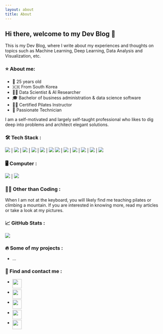 ```yaml
---
layout: about
title: About
---
```


## Hi there, welcome to my Dev Blog 👋

This is my Dev Blog, where I write about my experiences and thoughts
on topics such as Machine Learning, Deep Learning, Data Analysis and Visualization, etc.

### ⭐️ About me:

- 🧑 25 years old
- 🇰🇷 From South Korea
- 👨‍💻 Data Scientist & AI Researcher
- 🎓 Bachelor of business administration & data science software
- 🧘‍♂️ Certified Pilates Instructor
- 🔨 Passionate Technician

I am a self-motivated and largely self-taught professional who likes to
dig deep into problems and architect elegant solutions.

### 🛠 Tech Stack :

<img src="https://img.shields.io/badge/Python-3766AB?style=flat-square&logo=Python&logoColor=white"/> | <img src="https://img.shields.io/badge/Pandas-150458?style=flat-square&logo=Pandas&logoColor=white"/> | <img src="https://img.shields.io/badge/Numpy-013243?style=flat-square&logo=Numpy&logoColor=white"/> | <img src="https://img.shields.io/badge/R-276DC3?style=flat-square&logo=R&logoColor=white"/> | <img src="https://img.shields.io/badge/MySQL-4479A1?style=flat-square&logo=MySQL&logoColor=white"/> | <img src="https://img.shields.io/badge/Tableau-E97627?style=flat-square&logo=Tableau&logoColor=white"/>
<img src="https://img.shields.io/badge/TensorFlow-FF6F00?style=flat-square&logo=TensorFlow&logoColor=white"/> | <img src="https://img.shields.io/badge/PyTorch-EE4C2C?style=flat-square&logo=PyTorch&logoColor=white"/> | <img src="https://img.shields.io/badge/Docker-2496ED?style=flat-square&logo=Docker&logoColor=white"/> | <img src="https://img.shields.io/badge/Kubernetes-326CE5?style=flat-square&logo=Kubernetes&logoColor=white"/> | <img src="https://img.shields.io/badge/Javascript-ffb13b?style=flat-square&logo=javascript&logoColor=white"/> | <img src="https://img.shields.io/badge/HTML5-E34F26?style=flat-square&logo=HTML5&logoColor=white"/>

### 🖥 Computer :

<img src="https://img.shields.io/badge/Apple-000000?style=flat-square&logo=Apple&logoColor=white"/> | <img src="https://img.shields.io/badge/Alienware-541BAE?style=flat-square&logo=Alienware&logoColor=white"/>

### 🏃‍♂️ Other than Coding :
When I am not at the keyboard, you will likely find me teaching pilates or climbing a mountain.
If you are interested in knowing more, read my articles or take a look at my pictures.

### 📈 GitHub Stats :
![](https://ghchart.rshah.org/astonkim)

### 🔥 Some of my projects :

<!-- - [jekyll-spaceship](https://github.com/jeffreytse/jekyll-spaceship): 🚀 A Jekyll plugin to provide powerful supports for table, mathjax, plantuml, mermaid, emoji, video, audio, youtube, vimeo, dailymotion, soundcloud, spotify, etc. -->
<!-- - [jekyll-theme-yat](https://github.com/jeffreytse/jekyll-theme-yat): 🎨 Yet another theme for elegant writers with modern flat style and beautiful night/dark mode. -->
<!-- - [jekyll-deploy-action](https://github.com/jeffreytse/jekyll-deploy-action): 🪂 A Github Action to deploy the Jekyll site conveniently for GitHub Pages. -->
<!-- - [zsh-vi-mode](https://github.com/jeffreytse/zsh-vi-mode): 💻 A better and friendly vi(vim) mode plugin for ZSH. -->
- ...



### 💌 Find and contact me :

- <a href="https://github.com/astonkim"><img height="30px" align="left" src="https://img.shields.io/badge/Github-181717?style=flat-square&logo=Github&logoColor=white&link=https://github.com/astonkim"/></a>

- <a href="https://www.linkedin.com/in/%EB%82%A8%EB%AF%BC-%EA%B9%80-3835b423b/"><img height="30px" align="left" src="https://img.shields.io/badge/LinkedIn-0A66C2?style=flat-square&logo=LinkedIn&logoColor=white&link=https://www.linkedin.com/in/%EB%82%A8%EB%AF%BC-%EA%B9%80-3835b423b/"/></a>

- <a href="mailto:astonkim@icloud.com"><img height="30px" align="left" src="https://img.shields.io/badge/iCloud-3693F3?style=flat-square&logo=iCloud&logoColor=white&link=astonkim@icloud.com"/></a>

- <a href="https://www.instagram.com"><img height="30px" align="left" src="https://img.shields.io/badge/Instagram-E4405F?style=flat-square&logo=Instagram&logoColor=white&link=https://www.instagram.com/skykim__fit/"/></a>

- <a href="https://www.youtube.com"><img height="30px" align="left" src="https://img.shields.io/badge/Youtube-ff0000?style=flat-square&logo=youtube&link=https://www.youtube.com/channel/UCPJIYxPylOyOVFpkFiH5Ggw"/></a>
